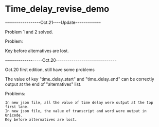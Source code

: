 # Time_delay_revise_demo

------------------Oct.21----Update-------------

Problem 1 and 2 solved.

Problem:

  Key before alternatives are lost.

-------------------Oct.20-------------------------------

Oct.20 first edition, still have some problems 
  
The value of key "time_delay_start" and "time_delay_end" can be correctly output at the end of "alternatives" list.

Problems:

    In new json file, all the value of time delay were output at the top first lane.
    In new json file, the value of transcript and word were output in Unicode.
    Key before alternatives are lost.


